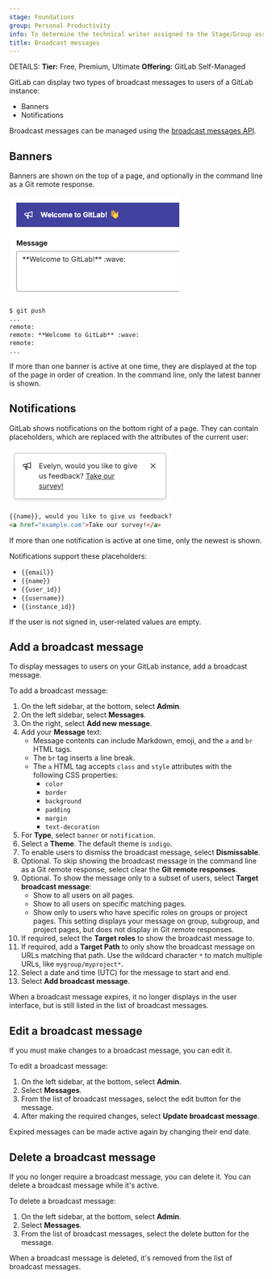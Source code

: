```yaml
---
stage: Foundations
group: Personal Productivity
info: To determine the technical writer assigned to the Stage/Group associated with this page, see https://handbook.gitlab.com/handbook/product/ux/technical-writing/#assignments
title: Broadcast messages
---
```


DETAILS:
**Tier:** Free, Premium, Ultimate
**Offering:** GitLab Self-Managed

GitLab can display two types of broadcast messages to users of a GitLab instance:

- Banners
- Notifications

Broadcast messages can be managed using the [broadcast messages API](../api/broadcast_messages.md).

## Banners

Banners are shown on the top of a page, and optionally in the command line as a Git remote response.

![A broadcast message banner displaying a welcome message.](img/broadcast_messages_banner_v17_7.png)

```shell
$ git push
...
remote:
remote: **Welcome to GitLab** :wave:
remote:
...
```

If more than one banner is active at one time, they are displayed at the top of the page in order of
creation. In the command line, only the latest banner is shown.

## Notifications

GitLab shows notifications on the bottom right of a page. They can contain placeholders,
which are replaced with the attributes of the current user:

![A broadcast message notification using the name placeholder.](img/broadcast_messages_notification_v17_7.png)

```markdown
{{name}}, would you like to give us feedback?
<a href="example.com">Take our survey!</a>
```

If more than one notification is active at one time, only the newest is shown.

Notifications support these placeholders:

- `{{email}}`
- `{{name}}`
- `{{user_id}}`
- `{{username}}`
- `{{instance_id}}`

If the user is not signed in, user-related values are empty.

## Add a broadcast message

To display messages to users on your GitLab instance, add a broadcast message.

To add a broadcast message:

1. On the left sidebar, at the bottom, select **Admin**.
1. On the left sidebar, select **Messages**.
1. On the right, select **Add new message**.
1. Add your **Message** text:
   - Message contents can include Markdown, emoji, and the `a` and `br` HTML tags.
   - The `br` tag inserts a line break.
   - The `a` HTML tag accepts `class` and `style` attributes with the following CSS properties:
     - `color`
     - `border`
     - `background`
     - `padding`
     - `margin`
     - `text-decoration`
1. For **Type**, select `banner` or `notification`.
1. Select a **Theme**. The default theme is `indigo`.
1. To enable users to dismiss the broadcast message, select **Dismissable**.
1. Optional. To skip showing the broadcast message in the command line as a Git remote response, select clear the **Git remote responses**.
1. Optional. To show the message only to a subset of users, select **Target broadcast message**:
   - Show to all users on all pages.
   - Show to all users on specific matching pages.
   - Show only to users who have specific roles on groups or project pages. This setting displays your message on
     group, subgroup, and project pages, but does not display in Git remote responses.
1. If required, select the **Target roles** to show the broadcast message to.
1. If required, add a **Target Path** to only show the broadcast message on URLs matching that path.
   Use the wildcard character `*` to match multiple URLs, like `mygroup/myproject*`.
1. Select a date and time (UTC) for the message to start and end.
1. Select **Add broadcast message**.

When a broadcast message expires, it no longer displays in the user interface, but is still listed in the
list of broadcast messages.

## Edit a broadcast message

If you must make changes to a broadcast message, you can edit it.

To edit a broadcast message:

1. On the left sidebar, at the bottom, select **Admin**.
1. Select **Messages**.
1. From the list of broadcast messages, select the edit button for the message.
1. After making the required changes, select **Update broadcast message**.

Expired messages can be made active again by changing their end date.

## Delete a broadcast message

If you no longer require a broadcast message, you can delete it.
You can delete a broadcast message while it's active.

To delete a broadcast message:

1. On the left sidebar, at the bottom, select **Admin**.
1. Select **Messages**.
1. From the list of broadcast messages, select the delete button for the message.

When a broadcast message is deleted, it's removed from the list of broadcast messages.
